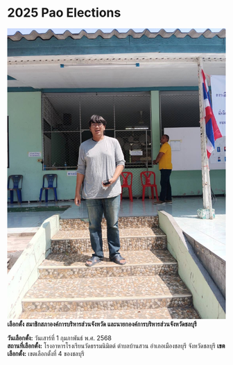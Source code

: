 # 2025 Pao Elections

![การเลือกตั้ง](mypicture/IMG_0464.jpeg)
**เลือกตั้ง สมาชิกสภาองค์การบริหารส่วนจังหวัด และนายกองค์การบริหารส่วนจังหวัดชลบุรี**

**วันเลือกตั้ง:** วันเสาร์ที่ 1 กุมภาพันธ์ พ.ศ. 2568  
**สถานที่เลือกตั้ง:** โรงอาหารโรงเรียนวัดธรรมนิมิตต์ ตำบลบ้านสวน อำเภอเมืองชลบุรี จังหวัดชลบุรี
**เขตเลือกตั้ง:** เขตเลือกตั้งที่ 4 ของชลบุรี  
